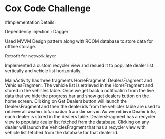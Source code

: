 # Cox Code Challenge

#Implementation Details:

Dependency Injection : Dagger

Used MVVM Design pattern along with ROOM database to store data for offline storage.

Retrofit for network layer

Implemented a custom recycler view and resued it to populate dealer list vertically and vehicle list horizontally.

MainActivity has three fragments HomeFragment, DealersFragment and VehiclesFragment. The vehicle list is retrieved 
in the HomeFragment and stored in the vehicles table. Once we get back a notification from the live data that we 
hide the progress bar and show get dealers button on the home screen. Clicking on Get Dealers button will launch the 
DealersFragment and then the dealer ids from the vehicles table are used to retrieve all dealers information from the 
server. As we retrieve Dealer info, each dealer is stored in the dealers table. DealersFragment has a recycler view to
populate dealer list fetched from the database. Clicking on any dealer will launch the VehiclesFragment that has a 
recycler view with vehicle list fetched from the database for that dealer id.


